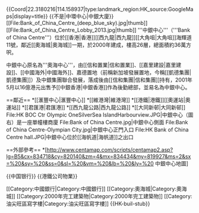 {{Coord|22.3180216|114.158937|type:landmark_region:HK_source:GoogleMaps|display=title}}
{{不是|中環中心|中銀大廈}}
[[File:Bank_of_China_Centre_(deep_blue_sky).jpg|thumb]]
[[File:Bank_of_China_Centre_Lobby_2013.jpg|thumb]]
'''中銀中心'''（'''Bank of China Centre'''）位於[[香港|香港]][[西九龍|西九龍]][[大角咀|大角咀]]海輝道11號，鄰近[[奧海城|奧海城]]一期，於2000年建成，樓高26層，總面積約36萬方呎。

中銀中心原名為'''奧海中心'''，由[[信和置業|信和置業]]、[[嘉里建設|嘉里建設]]、[[中國海外|中國海外]]、嘉德置地（前稱新加坡發展置地，今稱[[凱德集團|凱德集團]]）及中銀集團聯合發展，落成後由[[信和集團|信和集團]]持有，2001年5月以16億港元出售予[[中銀香港|中銀香港]]作為後勤總部，並易名為中銀中心。

==鄰近==
*[[滙豐中心|滙豐中心]]
*[[維港灣|維港灣]]
*[[港鐵|港鐵]][[奧運站|奧運站]]
*[[君匯港|君匯港]]
*[[西九龍公路|西九龍公路]]
*[[大同新邨|大同新邨]]
<gallery>
File:HK BOC Ctr Olympic OneSilverSea IslandHarbourview.JPG|中銀中心（圖右）是一座單幢樓商廈
File:Bank of China Centre.jpg|中銀中心側面
File:Bank of China Centre-Olympian City.jpg|中銀中心正門入口
File:HK Bank of China Centre hall.JPG|中銀中心位於[[海帆道|海帆道]]之出口
</gallery>

==外部參考==
*[http://www.centamap.com/scripts/centamap2.asp?lg=B5&cx=834718&cy=820140&zm=4&mx=834434&my=819927&ms=2&sx=%20&sy=%20&ss=0&sl=%20&vm=%20&lb=%20&ly=%20 中銀中心地圖]

{{中国银行}}
{{港鐵公司物業}}

[[Category:中國銀行|Category:中國銀行]]
[[Category:奧海城|Category:奧海城]]
[[Category:2000年完工建築物|Category:2000年完工建築物]]
[[Category:油尖旺區寫字樓|Category:油尖旺區寫字樓]]
{{HK-buil-stub}}